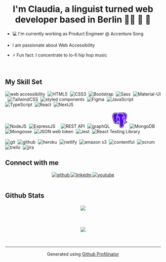 
 
 <div align="center" ><h1>I'm Claudia, a linguist turned web developer based in Berlin 👩‍💻 🚀 🌈</h1></div>  
  
- 💻 I'm currently working as Product Engineer @ Accenture Song
  
- I am passionate about Web Accessibility 
  

- ⚡ Fun fact: I concentrate to lo-fi hip hop music  
<br/>  


## My Skill Set  



<div>
 <img src="https://upload.wikimedia.org/wikipedia/commons/thumb/0/0f/Accessibility.svg/1024px-Accessibility.svg.png?20201216174311" alt="web accessibility" width="50"/>&nbsp;
  <img src="https://icongr.am/devicon/html5-original.svg?size=128" alt="HTML5" width="50"/>&nbsp;
  <img src="https://icongr.am/devicon/css3-original.svg?size=128" alt="CSS3" width="50"/>&nbsp;
  <img src="https://icongr.am/devicon/bootstrap-plain-wordmark.svg?size=128&color=712cf9" alt="Bootstrap" width="50"/>&nbsp;
  <img src="https://icongr.am/devicon/sass-original.svg?size=128" alt="Sass" width="50"/>&nbsp;
  <img src="https://static-00.iconduck.com/assets.00/material-ui-icon-2048x1626-on580ia9.png" alt="Material-UI" width="50"/>&nbsp;
  <img src="https://upload.wikimedia.org/wikipedia/commons/d/d5/Tailwind_CSS_Logo.svg" alt="TailwindCSS" width="50"/>&nbsp;
  <img src="https://www.styled-components.com/atom.png" alt="styled components" width="50"/>&nbsp;
  <img src="https://profilinator.rishav.dev/skills-assets/figma-icon.svg" alt="Figma" width="50"/>&nbsp;
 <img src="https://icongr.am/devicon/javascript-original.svg?size=9" alt="JavaScript" width="50" />&nbsp;
 <img src="https://upload.wikimedia.org/wikipedia/commons/thumb/4/4c/Typescript_logo_2020.svg/1200px-Typescript_logo_2020.svg.png" alt="TypeScript" width="50" />&nbsp;
 <img src="https://icongr.am/devicon/react-original-wordmark.svg?size=128&color=712cf9" alt="React" height="50" />&nbsp;
 <img src="https://images.ctfassets.net/c63hsprlvlya/IacLLeOBR5WCvdCPqKuff/6860b5cc464c4f54703a2befa3f706b4/nextjs3.webp" alt="NextJS" height="50"  />&nbsp;
 <br/>
 <br/>
 <img src="https://nodejs.org/static/logos/nodejsDark.svg" alt="NodeJS" height="50" />&nbsp;
<img src="https://upload.wikimedia.org/wikipedia/commons/6/64/Expressjs.png" alt="ExpressJS" height="50" /> 
<img src="https://www.opc-router.com/wp-content/uploads/2020/04/icon_rest_webservice_600x400px.png" alt="REST API" height="50" />&nbsp;
<img src="https://upload.wikimedia.org/wikipedia/commons/thumb/1/17/GraphQL_Logo.svg/2048px-GraphQL_Logo.svg.png" alt="graphQL" height="50" />&nbsp;
<img src="https://raw.githubusercontent.com/claurennt/claurennt_portfolioProject/a7cfd809333c06f1debeaab46fe9d4b2583e655f/src/assets/icons/postgresql.svg" alt="PostgreSQL" height="50" />&nbsp;
<img src="https://miro.medium.com/v2/resize:fit:512/1*doAg1_fMQKWFoub-6gwUiQ.png" alt="MongoDB" height="50" />&nbsp;
<img src="https://cms-assets.tutsplus.com/uploads/users/34/posts/29527/preview_image/mongoose.jpg" alt="Mongoose" height="50" />&nbsp;
<img src="https://media.licdn.com/dms/image/D4D12AQHW9aRSWIOMxQ/article-cover_image-shrink_600_2000/0/1657421703592?e=2147483647&v=beta&t=nKygyfSDFwgPdEoC-nEkogMS0527SBa8z8D_FqUr-us" alt="JSON web token" height="50" />&nbsp; 
<img src="https://cdn.freebiesupply.com/logos/large/2x/jest-logo-png-transparent.png" alt="Jest" height="50" />&nbsp;
<img src="https://testing-library.com/img/octopus-128x128.png" alt="React Testing Library" height="50" />&nbsp;
 <br/>
 <br/>
<img src="https://icongr.am/devicon/git-original.svg?size=12" alt="git" height="50" />&nbsp;
<img src="https://github.githubassets.com/assets/GitHub-Mark-ea2971cee799.png" alt="github" height="50" />&nbsp;
<img src="https://icongr.am/devicon/heroku-original.svg?size=12" alt="heroku" height="50" />&nbsp;
<img src="https://static-00.iconduck.com/assets.00/netlify-icon-511x512-idkvcd89.png" alt="netlify" height="50" />&nbsp;
<img src="https://miro.medium.com/v2/resize:fit:640/1*B9CIOrxdROHvtdmouQA1_A.png" alt="amazon s3" height="50" />&nbsp;
<img src="https://seeklogo.com/images/C/contentful-logo-C395C545BF-seeklogo.com.png" alt="contentful" height="50" />&nbsp;
<img src="https://cdn-icons-png.flaticon.com/512/5108/5108574.png" alt="scrum" height="50" />&nbsp;
<img src="https://cdn.icon-icons.com/icons2/836/PNG/512/Trello_icon-icons.com_66775.png" alt="trello" height="50" />&nbsp;
<img src="https://static-00.iconduck.com/assets.00/jira-icon-512x512-kkop6eik.png" alt="jira" height="50" />&nbsp;
</div>

## Connect with me  
<div align="center">
<a href="https://github.com/claurennt" target="_blank">
<img src="https://img.shields.io/badge/github-%2324292e.svg?&style=for-the-badge&logo=github&logoColor=white" alt="github" />
</a>
<a href="https://linkedin.com/in/hello-world-claudia-here/" target="_blank">
<img src="https://img.shields.io/badge/linkedin-%231E77B5.svg?&style=for-the-badge&logo=linkedin&logoColor=white" alt="linkedin"  />
</a>  
<a href="https://www.youtube.com/channel/UCYEE3WaOosXo9Cf0qWrhzOw" target="_blank">
<img src="https://img.shields.io/badge/youtube-%23EE4831.svg?&style=for-the-badge&logo=youtube&logoColor=white" alt="youtube" />
</a> 
</div>  
  

<br/>  


## Github Stats  
<div align="center"><img src="https://github-readme-stats.vercel.app/api?username=claurennt&show_icons=true&count_private=true&hide_border=true" align="center" /></div>  

<br/>  

  

<br/>  

  

<br/>  

<div align="center">
<img src="https://komarev.com/ghpvc/?username=claurennt&&style=flat-square" align="center" />
</div>  
  

<br/>  


<br />

----
<div align="center">Generated using <a href="https://profilinator.rishav.dev/" target="_blank">Github Profilinator</a></div>

